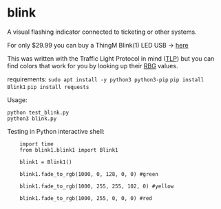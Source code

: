 # blink
A visual flashing indicator connected to ticketing or other systems. 

For only $29.99 you can buy a ThingM Blink(1) LED USB -> [here](https://www.amazon.com/ThingM-Blink-USB-RGB-BLINK1MK3/dp/B07Q8944QK/ref=sr_1_1?crid=2E6PMKXCOAL10&dchild=1&keywords=thingm+blink&qid=1624758572&sprefix=thingm%2Caps%2C293&sr=8-1)

This was written with the Traffic Light Protocol in mind ([TLP](https://www.cisa.gov/tlp)) but you can find colors that work for you by looking up their [RBG](https://www.w3schools.com/colors/colors_picker.asp) values.

requirements: 
`sudo apt install -y python3 python3-pip`
`pip install Blink1`
`pip install requests`

Usage: 

    python test_blink.py
    python3 blink.py 


Testing in Python interactive shell:

        import time
        from blink1.blink1 import Blink1
        
        blink1 = Blink1()
        
        blink1.fade_to_rgb(1000, 0, 128, 0, 0) #green

        blink1.fade_to_rgb(1000, 255, 255, 102, 0) #yellow

        blink1.fade_to_rgb(1000, 255, 0, 0, 0) #red
        
